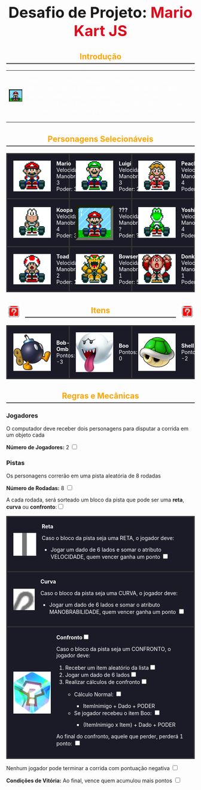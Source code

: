 <h1 style="text-align: center; font-size: 2.5rem;"> Desafio de Projeto: <span style="color:rgb(220, 13, 30)">Mario Kart JS</span></h1>

<h2 style="color: #ffa500; border-bottom: 2px solid #333; padding-bottom: 0.3rem; margin-top: 2rem; text-align: center">Introdução</h2>

<table>
    <tr>
        <td>
            <img src="./docs/characters/header.gif" width="200" alt="Mario Kart">
        </td>
        <td>
            <p style="font-size: 1rem; color: #fff;">
            Mario Kart é uma franquia de jogos de corrida da Nintendo com os personagens do universo Mario Bros. Nosso desafio será criar uma lógica de um jogo de videogame para simular corridas de Mario Kart, levando em consideração as regras e mecânicas abaixo.
            </p>
        </td>
    </tr>
</table>

<h2 style="color: #ffa500; border-bottom: 2px solid #333; padding-bottom: 0.3rem; margin-top: 2rem; text-align: center">Personagens Selecionáveis</h2>

<table style="width: 100%; border-collapse: collapse; margin-top: 1rem; background-color: #1a1b26; color: #fff;">
    <tr>
        <td style="width: 33.33%; padding: 1rem; border: 3px solid #333; vertical-align: middle;">
            <div style="display: flex; align-items: center;">
                <img src="./docs/characters/mario.gif" alt="Mario" width="100px" style="margin-right: 15px;">
                <div>
                    <strong>Mario</strong><br>
                    Velocidade: 3<br>
                    Manobrabilidade: 3<br>
                    Poder: 3
                </div>
            </div>
        </td>
        <td style="width: 33.33%; padding: 1rem; border: 3px solid #333; vertical-align: middle;">
            <div style="display: flex; align-items: center;">
                <img src="./docs/characters/luigi.gif" alt="Luigi" width="100px" style="margin-right: 15px;">
                <div>
                    <strong>Luigi</strong><br>
                    Velocidade: 4<br>
                    Manobrabilidade: 3<br>
                    Poder: 2
                </div>
            </div>
        </td>
        <td style="width: 33.33%; padding: 1rem; border: 3px solid #333; vertical-align: middle;">
            <div style="display: flex; align-items: center;">
                <img src="./docs/characters/peach.gif" alt="Peach" width="100px" style="margin-right: 15px;">
                <div>
                    <strong>Peach</strong><br>
                    Velocidade: 3<br>
                    Manobrabilidade: 4<br>
                    Poder: 2
                </div>
            </div>
        </td>
    </tr>
    <tr>
        <td style="width: 33.33%; padding: 1rem; border: 3px solid #333; vertical-align: middle;">
            <div style="display: flex; align-items: center;">
                <img src="./docs/characters/koopa.gif" alt="Koopa" width="100px" style="margin-right: 15px;">
                <div>
                    <strong>Koopa</strong><br>
                    Velocidade: 3<br>
                    Manobrabilidade: 4<br>
                    Poder: 3
                </div>
            </div>
        </td>
        <td style="width: 33.33%; padding: 1rem; border: 3px solid #333; vertical-align: middle;">
            <div style="display: flex; align-items: center;">
                <img src="./docs/characters/header.gif" alt="Mario Kart" width="100px" style="margin-right: 15px;">
                <div>
                    <strong>???</strong><br>
                    Velocidade: ?<br>
                    Manobrabilidade: ?<br>
                    Poder: ?
                </div>
            </div>
        </td>
        <td style="width: 33.33%; padding: 1rem; border: 3px solid #333; vertical-align: middle;">
            <div style="display: flex; align-items: center;">
                <img src="./docs/characters/yoshi.gif" alt="Yoshi" width="100px" style="margin-right: 15px;">
                <div>
                    <strong>Yoshi</strong><br>
                    Velocidade: 4<br>
                    Manobrabilidade: 4<br>
                    Poder: 3
                </div>
            </div>
        </td>
    </tr>
    <tr>
        <td style="width: 33.33%; padding: 1rem; border: 3px solid #333; vertical-align: middle;">
            <div style="display: flex; align-items: center;">
                <img src="./docs/characters/toad.gif" alt="Toad" width="100px" style="margin-right: 15px;">
                <div>
                    <strong>Toad</strong><br>
                    Velocidade: 5<br>
                    Manobrabilidade: 2<br>
                    Poder: 1
                </div>
            </div>
        </td>
        <td style="width: 33.33%; padding: 1rem; border: 3px solid #333; vertical-align: middle;">
            <div style="display: flex; align-items: center;">
                <img src="./docs/characters/bowser.gif" alt="Bowser" width="100px" style="margin-right: 15px;">
                <div>
                    <strong>Bowser</strong><br>
                    Velocidade: 2<br>
                    Manobrabilidade: 1<br>
                    Poder: 5
                </div>
            </div>
        </td>
        <td style="width: 33.33%; padding: 1rem; border: 3px solid #333; vertical-align: middle;">
            <div style="display: flex; align-items: center;">
                <img src="./docs/characters/donkeykong.gif" alt="Donkey Kong" width="100px" style="margin-right: 15px;">
                <div>
                    <strong>Donkey Kong</strong><br>
                    Velocidade: 2<br>
                    Manobrabilidade: 1<br>
                    Poder: 5
                </div>
            </img>
        </td>
    </tr>
</table>

<div style="display: flex; align-items: center; width: 100%; margin-top: 2rem;">
    <img src="./docs/items/random.gif" width="40px" height="40px">
    <div style="flex: 1; border-bottom: 2px solid #333; margin: 0 10px;">
        <h2 style="color: #ffa500; padding-bottom: 0.3rem; margin: 0; text-align: center;">Itens</h2>
    </div>
    <img src="./docs/items/random.gif" width="40px" height="40px">
</div>


<table style="width: 100%; border-collapse: collapse; margin-top: 1rem; background-color: #1a1b26; color: #fff;">
    <tr>
        <td style="width: 33.33%; padding: 1rem; border: 3px solid #333; vertical-align: middle;">
            <div style="display: flex; align-items: center;">
                <img src="./docs/items/bomb.jpg" alt="Bob-Omb" width="100px" style="margin-right: 15px;">
                <div>
                    <strong>Bob-Omb</strong><br>
                    Pontos: -3
                </div>
            </div>
        </td>
        <td style="width: 33.33%; padding: 1rem; border: 3px solid #333; vertical-align: middle;">
            <div style="display: flex; align-items: center;">
                <img src="./docs/items/boo.png" alt="Boo" width="100px" style="margin-right: 15px;">
                <div>
                    <strong>Boo</strong><br>
                    Pontos: 0<br>
                </div>
            </div>
        </td>
        <td style="width: 33.33%; padding: 1rem; border: 3px solid #333; vertical-align: middle;">
            <div style="display: flex; align-items: center;">
                <img src="./docs/items/shell.jpg" alt="Shell" width="100px" style="margin-right: 15px;">
                <div>
                    <strong>Shell</strong><br>
                    Pontos: -2
                </div>
            </div>
        </td>
    </tr>
</table>

<h2 style="color: #ffa500; border-bottom: 2px solid #333; padding-bottom: 0.3rem; margin-top: 2rem; text-align: center">Regras e Mecânicas</h2>

<h3>Jogadores</h3>

<label for="jogadores-item">O computador deve receber dois personagens para disputar a corrida em um objeto cada</label>

<strong>Número de Jogadores:</strong> 2 <input type="checkbox" id="jogadores-item"/>

<h3>Pistas</h3>

<label for="pistas-1-item">Os personagens correrão em uma pista aleatória de 8 rodadas</label>

<strong>Número de Rodadas:</strong> 8 
<input type="checkbox" id="pistas-1-item"/>

<label for="pistas-2-item">A cada rodada, será sorteado um bloco da pista que pode ser uma <strong>reta</strong>, <strong>curva</strong> ou <strong>confronto</strong>:<input type="checkbox" id="pistas-2-item"/></label>

<table style="width: 100%; border-collapse: collapse; margin-top: 1rem; background-color: #1a1b26; color: #fff;">
    <tr>
        <td style="padding: 1rem; border: 3px solid #333; vertical-align: middle;">
            <div style="display: flex; align-items: center;">
                <img src="./docs/maps/trechoreta.png" alt="Reta" width="100px" style="margin-right: 15px;">
                <div>
                    <strong>Reta</strong>
                    <p>Caso o bloco da pista seja uma RETA, o jogador deve:</p>
                    <ul>
                        <li>Jogar um dado de 6 lados e somar o atributo VELOCIDADE, quem vencer ganha um ponto <input type="checkbox" id="pistas-2-1-item"/></li> 
                    </ul>
                </div>
            </div>
        </td>
    </tr>
    <tr>
        <td style="padding: 1rem; border: 3px solid #333; vertical-align: middle;">
            <div style="display: flex; align-items: center;">
                <img src="./docs/maps/trechocurva.png" alt="Curva" width="100px" style="margin-right: 15px;">
                <div>
                    <strong>Curva</strong>
                    <p>Caso o bloco da pista seja uma CURVA, o jogador deve:</p>
                    <ul>
                        <li>Jogar um dado de 6 lados e somar o atributo MANOBRABILIDADE, quem vencer ganha um ponto <input type="checkbox" id="pistas-2-2-item"/></li> 
                    </ul>
                </div>
            </div>
        </td>
    </tr>
    <tr>
        <td style="padding: 1rem; border: 3px solid #333; vertical-align: middle;">
            <div style="display: flex; align-items: center;">
                <img src="./docs/items/box.png" alt="Confronto" width="100px" style="margin-right: 15px;">
                <div>
                    <strong>Confronto</strong><input type="checkbox" id="pistas-2-3-item"/>
                    <p>Caso o bloco da pista seja um CONFRONTO, o jogador deve:</p>
                    <ol>
                        <li>Receber um item aleatório da lista<input type="checkbox" id="pistas-2-3-1-item"/></li>
                        <li>Jogar um dado de 6 lados<input type="checkbox" id="pistas-2-3-2-item"/></li>
                        <li>Realizar cálculos de confronto<input type="checkbox" id="pistas-2-3-3-item"/></li>
                        <ul>
                            <li>Cálculo Normal: <input type="checkbox" id="pistas-2-3-3-1-item"/></li>
                            <ul>
                                <li>ItemInimigo + Dado + PODER</li>
                            </ul>
                            <li>Se jogador recebeu o item Boo: <input type="checkbox" id="pistas-2-3-3-2-item"/></li>
                            <ul>
                                <li>(ItemInimigo x Item) + Dado + PODER</li>
                            </ul>
                        </ul>
                    </ol>
                    <p>Ao final do confronto, aquele que perder, perderá 1 ponto: <input type="checkbox" id="pistas-2-3-4-item"/></p>
                </div>
            </div>
        </td>
    </tr>
</table>

<label for="pistas-2-4-item">Nenhum jogador pode terminar a corrida com pontuação negativa <input type="checkbox" id="pistas-2-4-item"/></label>


<strong>Condições de Vitória:</strong> <label for="vitoria-item">Ao final, vence quem acumulou mais pontos</label> <input type="checkbox" id="-item"/>